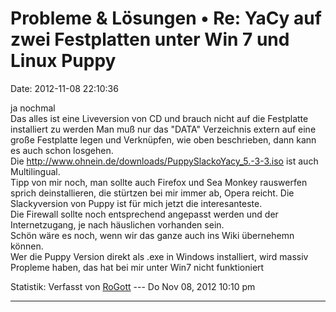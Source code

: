 Probleme & Lösungen • Re: YaCy auf zwei Festplatten unter Win 7 und Linux Puppy
===============================================================================

Date: 2012-11-08 22:10:36

ja nochmal\
Das alles ist eine Liveversion von CD und brauch nicht auf die
Festplatte installiert zu werden Man muß nur das \"DATA\" Verzeichnis
extern auf eine große Festplatte legen und Verknüpfen, wie oben
beschrieben, dann kann es auch schon losgehen.\
Die <http://www.ohnein.de/downloads/PuppySlackoYacy_5.-3-3.iso> ist auch
Multilingual.\
Tipp von mir noch, man sollte auch Firefox und Sea Monkey rauswerfen
sprich deinstallieren, die stürtzen bei mir immer ab, Opera reicht. Die
Slackyversion von Puppy ist für mich jetzt die interesanteste.\
Die Firewall sollte noch entsprechend angepasst werden und der
Internetzugang, je nach häuslichen vorhanden sein.\
Schön wäre es noch, wenn wir das ganze auch ins Wiki übernehemn können.\
Wer die Puppy Version direkt als .exe in Windows installiert, wird
massiv Propleme haben, das hat bei mir unter Win7 nicht funktioniert

Statistik: Verfasst von
[RoGott](http://forum.yacy-websuche.de/memberlist.php?mode=viewprofile&u=8821)
--- Do Nov 08, 2012 10:10 pm

------------------------------------------------------------------------
